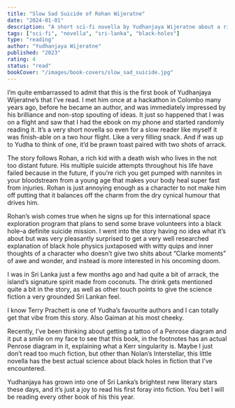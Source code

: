 ```yaml
---
title: "Slow Sad Suicide of Rohan Wijeratne"
date: "2024-01-01"
description: "A short sci-fi novella by Yudhanjaya Wijeratne about a rich kid with a death wish who signs up for a suicide mission into a black hole, featuring well-researched black hole physics and Sri Lankan cultural touchpoints."
tags: ["sci-fi", "novella", "sri-lanka", "black-holes"]
type: "reading"
author: "Yudhanjaya Wijeratne"
published: "2023"
rating: 4
status: "read"
bookCover: "/images/book-covers/slow_sad_suicide.jpg"
---
```


I’m quite embarrassed to admit that this is the first book of Yudhanjaya Wijeratne’s that I’ve read. I met him once at a hackathon in Colombo many years ago, before he became an author, and was immediately impressed by his brilliance and non-stop spouting of ideas. It just so happened that I was on a flight and saw that I had the ebook on my phone and started randomly reading it. It’s a very short novella so even for a slow reader like myself it was finish-able on a two hour flight. Like a very filling snack. And if was up to Yudha to think of one, it’d be prawn toast paired with two shots of arrack.

The story follows Rohan, a rich kid with a death wish who lives in the not too distant future. His multiple suicide attempts throughout his life have failed because in the future, if you’re rich you get pumped with nannites in your bloodstream from a young age that makes your body heal super fast from injuries. Rohan is just annoying enough as a character to not make him off putting that it balances off the charm from the dry cynical humour that drives him.

Rohan’s wish comes true when he signs up for this international space exploration program that plans to send some brave volunteers into a black hole–a definite suicide mission. I went into the story having no idea what it’s about but was very pleasantly surprised to get a very well researched explanation of black hole physics juxtaposed with witty quips and inner thoughts of a character who doesn’t give two shits about “Clarke moments” of awe and wonder, and instead is more interested in his oncoming doom.

I was in Sri Lanka just a few months ago and had quite a bit of arrack, the island’s signature spirit made from coconuts. The drink gets mentioned quite a bit in the story, as well as other touch points to give the science fiction a very grounded Sri Lankan feel.

I know Terry Prachett is one of Yudha’s favourite authors and I can totally get that vibe from this story. Also Gaiman at his most cheeky.

Recently, I’ve been thinking about getting a tattoo of a Penrose diagram and it put a smile on my face to see that this book, in the footnotes has an actual Penrose diagram in it, explaining what a Kerr singularity is. Maybe I just don’t read too much fiction, but other than Nolan’s Interstellar, this little novella has the best actual science about black holes in fiction that I’ve encountered.

Yudhanjaya has grown into one of Sri Lanka’s brightest new literary stars these days, and it’s just a joy to read his first foray into fiction. You bet I will be reading every other book of his this year.

